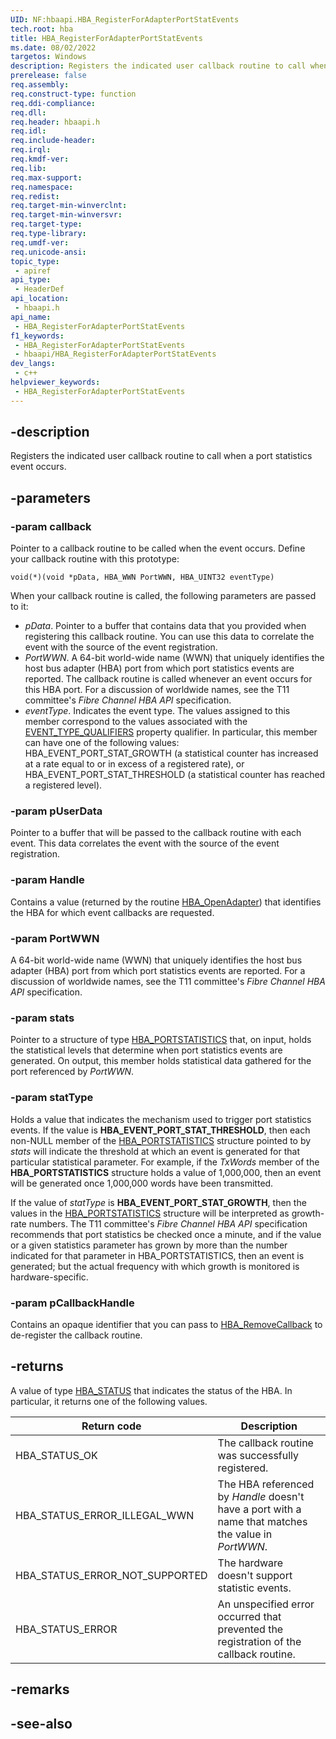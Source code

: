 ```yaml
---
UID: NF:hbaapi.HBA_RegisterForAdapterPortStatEvents
tech.root: hba
title: HBA_RegisterForAdapterPortStatEvents
ms.date: 08/02/2022
targetos: Windows
description: Registers the indicated user callback routine to call when a port statistics event occurs.
prerelease: false
req.assembly: 
req.construct-type: function
req.ddi-compliance: 
req.dll: 
req.header: hbaapi.h
req.idl: 
req.include-header: 
req.irql: 
req.kmdf-ver: 
req.lib: 
req.max-support: 
req.namespace: 
req.redist: 
req.target-min-winverclnt: 
req.target-min-winversvr: 
req.target-type: 
req.type-library: 
req.umdf-ver: 
req.unicode-ansi: 
topic_type:
 - apiref
api_type:
 - HeaderDef
api_location:
 - hbaapi.h
api_name:
 - HBA_RegisterForAdapterPortStatEvents
f1_keywords:
 - HBA_RegisterForAdapterPortStatEvents
 - hbaapi/HBA_RegisterForAdapterPortStatEvents
dev_langs:
 - c++
helpviewer_keywords:
 - HBA_RegisterForAdapterPortStatEvents
---
```


## -description

Registers the indicated user callback routine to call when a port statistics event occurs.

## -parameters

### -param callback

Pointer to a callback routine to be called when the event occurs. Define your callback routine with this prototype:

`void(*)(void *pData, HBA_WWN PortWWN, HBA_UINT32 eventType)`

When your callback routine is called, the following parameters are passed to it:

* *pData*. Pointer to a buffer that contains data that you provided when registering this callback routine. You can use this data to correlate the event with the source of the event registration.
* *PortWWN*. A 64-bit world-wide name (WWN) that uniquely identifies the host bus adapter (HBA) port from which port statistics events are reported. The callback routine is called whenever an event occurs for this HBA port. For a discussion of worldwide names, see the T11 committee's *Fibre Channel HBA API* specification.
* *eventType*. Indicates the event type. The values assigned to this member correspond to the values associated with the [EVENT_TYPE_QUALIFIERS](/windows-hardware/drivers/storage/event-types-qualifiers) property qualifier. In particular, this member can have one of the following values: HBA_EVENT_PORT_STAT_GROWTH (a statistical counter has increased at a rate equal to or in excess of a registered rate), or HBA_EVENT_PORT_STAT_THRESHOLD (a statistical counter has reached a registered level).

### -param pUserData

Pointer to a buffer that will be passed to the callback routine with each event. This data correlates the event with the source of the event registration.

### -param Handle

Contains a value (returned by the routine [HBA_OpenAdapter](nf-hbaapi-hba_openadapter.md)) that identifies the HBA for which event callbacks are requested.

### -param PortWWN

A 64-bit world-wide name (WWN) that uniquely identifies the host bus adapter (HBA) port from which port statistics events are reported. For a discussion of worldwide names, see the T11 committee's *Fibre Channel HBA API* specification.

### -param stats

Pointer to a structure of type [HBA_PORTSTATISTICS](ns-hbaapi-hba_portstatistics.md) that, on input, holds the statistical levels that determine when port statistics events are generated. On output, this member holds statistical data gathered for the port referenced by *PortWWN*.

### -param statType

Holds a value that indicates the mechanism used to trigger port statistics events. If the value is **HBA_EVENT_PORT_STAT_THRESHOLD**, then each non-NULL member of the [HBA_PORTSTATISTICS](ns-hbaapi-hba_portstatistics.md) structure pointed to by *stats* will indicate the threshold at which an event is generated for that particular statistical parameter. For example, if the *TxWords* member of the **HBA_PORTSTATISTICS** structure holds a value of 1,000,000, then an event will be generated once 1,000,000 words have been transmitted.

If the value of *statType* is **HBA_EVENT_PORT_STAT_GROWTH**, then the values in the [HBA_PORTSTATISTICS](ns-hbaapi-hba_portstatistics.md) structure will be interpreted as growth-rate numbers. The T11 committee's *Fibre Channel HBA API* specification recommends that port statistics be checked once a minute, and if the value or a given statistics parameter has grown by more than the number indicated for that parameter in HBA_PORTSTATISTICS, then an event is generated; but the actual frequency with which growth is monitored is hardware-specific.

### -param pCallbackHandle

Contains an opaque identifier that you can pass to [HBA_RemoveCallback](nf-hbaapi-hba_removecallback.md) to de-register the callback routine.

## -returns

A value of type [HBA_STATUS](/windows-hardware/drivers/storage/hba-status) that indicates the status of the HBA. In particular, it returns one of the following values.

|Return code|Description|
|-|-|
|HBA_STATUS_OK|The callback routine was successfully registered.|
|HBA_STATUS_ERROR_ILLEGAL_WWN|The HBA referenced by *Handle* doesn't have a port with a name that matches the value in *PortWWN*.|
|HBA_STATUS_ERROR_NOT_SUPPORTED|The hardware doesn't support statistic events.|
|HBA_STATUS_ERROR|An unspecified error occurred that prevented the registration of the callback routine.|

## -remarks

## -see-also
